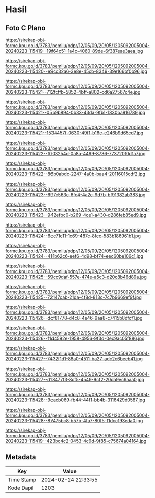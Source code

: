 # Hasil

## Foto C Plano

https://sirekap-obj-formc.kpu.go.id/3783/pemilu/pdpr/12/05/09/20/05/1205092005004-20240223-115419--19f64c51-1a4c-4060-89de-6f387eae3aea.jpg

https://sirekap-obj-formc.kpu.go.id/3783/pemilu/pdpr/12/05/09/20/05/1205092005004-20240223-115420--e9cc32a6-3e8e-45cb-8349-39e166bf0b96.jpg

https://sirekap-obj-formc.kpu.go.id/3783/pemilu/pdpr/12/05/09/20/05/1205092005004-20240223-115421--712fcffb-5852-4bff-a802-cd6a27567c4e.jpg

https://sirekap-obj-formc.kpu.go.id/3783/pemilu/pdpr/12/05/09/20/05/1205092005004-20240223-115421--05b9b894-0b33-43da-9fb1-1830ba916789.jpg

https://sirekap-obj-formc.kpu.go.id/3783/pemilu/pdpr/12/05/09/20/05/1205092005004-20240223-115421--1534457f-0630-49f1-b16e-e246b9d65cd7.jpg

https://sirekap-obj-formc.kpu.go.id/3783/pemilu/pdpr/12/05/09/20/05/1205092005004-20240223-115422--f003254d-0a8a-4499-8736-773720f0d1a7.jpg

https://sirekap-obj-formc.kpu.go.id/3783/pemilu/pdpr/12/05/09/20/05/1205092005004-20240223-115422--86b0abdc-2247-4a0b-baa4-20116015cdf2.jpg

https://sirekap-obj-formc.kpu.go.id/3783/pemilu/pdpr/12/05/09/20/05/1205092005004-20240223-115423--697c563c-6fc4-4a2c-9d7b-bf91382ab383.jpg

https://sirekap-obj-formc.kpu.go.id/3783/pemilu/pdpr/12/05/09/20/05/1205092005004-20240223-115423--942efbc0-b269-4ce1-a430-d286feb85ed9.jpg

https://sirekap-obj-formc.kpu.go.id/3783/pemilu/pdpr/12/05/09/20/05/1205092005004-20240223-115424--6cc71c11-1c69-487c-8fcc-583b186961b1.jpg

https://sirekap-obj-formc.kpu.go.id/3783/pemilu/pdpr/12/05/09/20/05/1205092005004-20240223-115424--411b62c6-eef6-4d98-bf74-eec60be106c1.jpg

https://sirekap-obj-formc.kpu.go.id/3783/pemilu/pdpr/12/05/09/20/05/1205092005004-20240223-115425--59cc9daf-557e-474e-a5c3-d20c8b46d89a.jpg

https://sirekap-obj-formc.kpu.go.id/3783/pemilu/pdpr/12/05/09/20/05/1205092005004-20240223-115425--72147cab-21da-4f8d-813c-7c7b9669ef9f.jpg

https://sirekap-obj-formc.kpu.go.id/3783/pemilu/pdpr/12/05/09/20/05/1205092005004-20240223-115426--dcf81778-d4c8-4e46-9aa8-c7415b8dfcf1.jpg

https://sirekap-obj-formc.kpu.go.id/3783/pemilu/pdpr/12/05/09/20/05/1205092005004-20240223-115426--f1d4592e-1958-4956-9f3d-0ec9ac05f886.jpg

https://sirekap-obj-formc.kpu.go.id/3783/pemilu/pdpr/12/05/09/20/05/1205092005004-20240223-115427--7432f1d1-88a0-4511-ba27-adc2c6beeb41.jpg

https://sirekap-obj-formc.kpu.go.id/3783/pemilu/pdpr/12/05/09/20/05/1205092005004-20240223-115427--d18477f3-8cf5-4549-9cf2-20da9ec9aaa0.jpg

https://sirekap-obj-formc.kpu.go.id/3783/pemilu/pdpr/12/05/09/20/05/1205092005004-20240223-115428--9cacb069-fb44-44f1-bb4b-3116429d0587.jpg

https://sirekap-obj-formc.kpu.go.id/3783/pemilu/pdpr/12/05/09/20/05/1205092005004-20240223-115428--87475bc8-b57b-4fa7-80f5-f1dcc193eda0.jpg

https://sirekap-obj-formc.kpu.go.id/3783/pemilu/pdpr/12/05/09/20/05/1205092005004-20240223-115419--423bc4c2-0453-4c9d-9f85-c75674a04164.jpg


## Metadata

| Key        | Value               |
| ---------- | ------------------- |
| Time Stamp | 2024-02-24 22:33:55 |
| Kode Dapil | 1203                |



